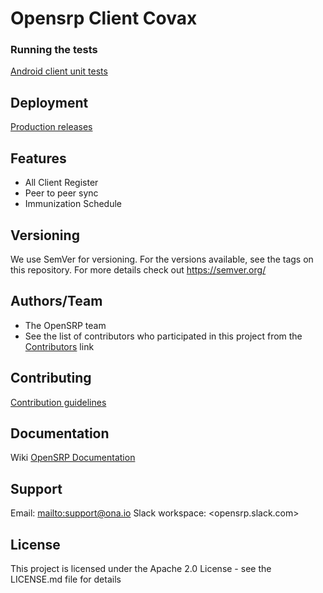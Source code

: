 # Opensrp Client Covax

### Running the tests

[Android client unit tests](https://smartregister.atlassian.net/wiki/spaces/Documentation/pages/65570428/OpenSRP+Client)

## Deployment

[Production releases](https://smartregister.atlassian.net/wiki/spaces/Documentation/pages/1141866503/How+to+create+a+release+APK)

## Features

- All Client Register
- Peer to peer sync
- Immunization Schedule

## Versioning

We use SemVer for versioning. For the versions available, see the tags on this repository. For more
details check out <https://semver.org/>

## Authors/Team

- The OpenSRP team
- See the list of contributors who participated in this project from
  the [Contributors](https://github.com/sharon2719/Opensrp-client-covax/graphs/contributors) link

## Contributing

[Contribution guidelines](https://smartregister.atlassian.net/wiki/spaces/Documentation/pages/6619193/OpenSRP+Developer+s+Guide)

## Documentation

Wiki [OpenSRP Documentation](https://smartregister.atlassian.net/wiki/spaces/Documentation)

## Support

Email: <mailto:support@ona.io>
Slack workspace: <opensrp.slack.com>

## License

This project is licensed under the Apache 2.0 License - see the LICENSE.md file for details
